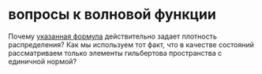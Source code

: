 # вопросы к волновой функции
Почему [указанная формула](%D0%B2%D0%BE%D0%BB%D0%BD%D0%BE%D0%B2%D0%B0%D1%8F%20%D1%84%D1%83%D0%BD%D0%BA%D1%86%D0%B8%D1%8F) действительно задает плотность распределения? Как мы используем тот факт, что в качестве состояний рассматриваем только элементы гильбертова пространства с единичной нормой?